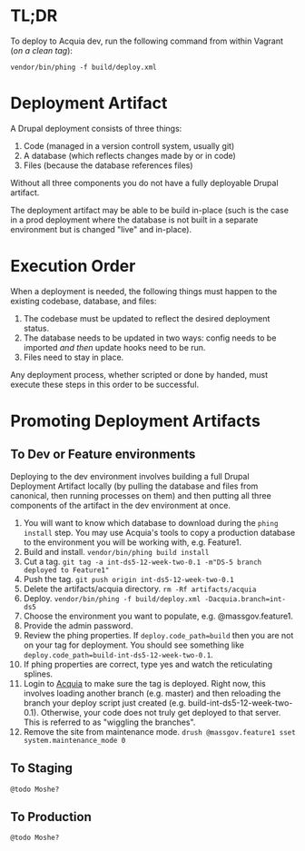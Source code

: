 # TL;DR

To deploy to Acquia dev, run the following command from within Vagrant (*on a clean tag*):

`vendor/bin/phing -f build/deploy.xml`

# Deployment Artifact

A Drupal deployment consists of three things:
1) Code (managed in a version controll system, usually git)
2) A database (which reflects changes made by or in code)
3) Files (because the database references files)

Without all three components you do not have a fully deployable Drupal artifact.

The deployment artifact may be able to be build in-place (such is the case in a prod deployment where the database is not built in a separate environment but is changed "live" and in-place).

# Execution Order

When a deployment is needed, the following things must happen to the existing codebase, database, and files:

1) The codebase must be updated to reflect the desired deployment status.
2) The database needs to be updated in two ways: config needs to be imported *and then* update hooks need to be run.
3) Files need to stay in place.

Any deployment process, whether scripted or done by handed, must execute these steps in this order to be successful.

# Promoting Deployment Artifacts

## To Dev or Feature environments
Deploying to the dev environment involves building a full Drupal Deployment Artifact locally (by pulling the database and files from canonical, then running processes on them) and then putting all three components of the artifact in the dev environment at once.

1. You will want to know which database to download during the `phing install` step. You may use Acquia's tools to copy a production database to the environment you will be working with, e.g. Feature1.
1. Build and install. `vendor/bin/phing build install`
1. Cut a tag. `git tag -a int-ds5-12-week-two-0.1 -m"DS-5 branch deployed to Feature1"`
1. Push the tag. `git push origin int-ds5-12-week-two-0.1`
1. Delete the artifacts/acquia directory. `rm -Rf artifacts/acquia`
1. Deploy. `vendor/bin/phing -f build/deploy.xml -Dacquia.branch=int-ds5`
1. Choose the environment you want to populate, e.g. @massgov.feature1.
1. Provide the admin password.
1. Review the phing properties. If `deploy.code_path=build` then you are not on your tag for deployment. You should see something like `deploy.code_path=build-int-ds5-12-week-two-0.1`.
1. If phing properties are correct, type yes and watch the reticulating splines.
1. Login to [Acquia](http://cloud.acquia.com) to make sure the tag is deployed. Right now, this involves loading another branch (e.g. master) and then reloading the branch your deploy script just created (e.g. build-int-ds5-12-week-two-0.1). Otherwise, your code does not truly get deployed to that server. This is referred to as "wiggling the branches".
1. Remove the site from maintenance mode. `drush @massgov.feature1 sset system.maintenance_mode 0`

## To Staging
`@todo Moshe?`

## To Production
`@todo Moshe?`
